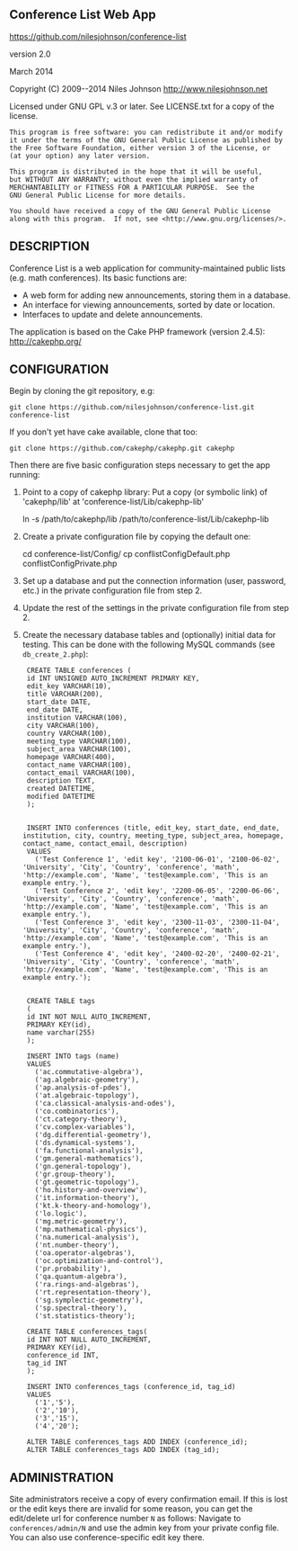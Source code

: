 Conference List Web App
-----------------------

https://github.com/nilesjohnson/conference-list

version 2.0

March 2014

Copyright (C) 2009--2014 Niles Johnson <http://www.nilesjohnson.net>

Licensed under GNU GPL v.3 or later.  See LICENSE.txt for a copy of
the license.

    This program is free software: you can redistribute it and/or modify
    it under the terms of the GNU General Public License as published by
    the Free Software Foundation, either version 3 of the License, or
    (at your option) any later version.

    This program is distributed in the hope that it will be useful,
    but WITHOUT ANY WARRANTY; without even the implied warranty of
    MERCHANTABILITY or FITNESS FOR A PARTICULAR PURPOSE.  See the
    GNU General Public License for more details.

    You should have received a copy of the GNU General Public License
    along with this program.  If not, see <http://www.gnu.org/licenses/>.


DESCRIPTION
-----------

Conference List is a web application for community-maintained
public lists (e.g. math conferences).  Its basic functions are:

* A web form for adding new announcements, storing them in a database.
* An interface for viewing announcements, sorted by date or location.
* Interfaces to update and delete announcements.

The application is based on the Cake PHP framework (version 2.4.5):  http://cakephp.org/


CONFIGURATION
-------------

Begin by cloning the git repository, e.g:

    git clone https://github.com/nilesjohnson/conference-list.git conference-list

If you don't yet have cake available, clone that too:

    git clone https://github.com/cakephp/cakephp.git cakephp

Then there are five basic configuration steps necessary to get the app running:

1. Point to a copy of cakephp library:  Put a copy (or symbolic link) of 
'cakephp/lib' at 'conference-list/Lib/cakephp-lib'

    ln -s /path/to/cakephp/lib /path/to/conference-list/Lib/cakephp-lib

1. Create a private configuration file by copying the default one:

    cd conference-list/Config/
    cp conflistConfigDefault.php conflistConfigPrivate.php

1. Set up a database and put the connection information 
(user, password, etc.) in the private configuration file from step 2.

1. Update the rest of the settings in the private configuration file 
from step 2.

1. Create the necessary database tables and (optionally) initial data 
for testing.  This can be done with the following MySQL commands (see `db_create_2.php`):


        CREATE TABLE conferences (
        id INT UNSIGNED AUTO_INCREMENT PRIMARY KEY,
        edit_key VARCHAR(10),
        title VARCHAR(200),
        start_date DATE,
        end_date DATE,
        institution VARCHAR(100),
        city VARCHAR(100),
        country VARCHAR(100),
        meeting_type VARCHAR(100),
        subject_area VARCHAR(100),
        homepage VARCHAR(400),
        contact_name VARCHAR(100),
        contact_email VARCHAR(100),
        description TEXT,
		created DATETIME,
		modified DATETIME
        );


        INSERT INTO conferences (title, edit_key, start_date, end_date, institution, city, country, meeting_type, subject_area, homepage, contact_name, contact_email, description) 
        VALUES 
          ('Test Conference 1', 'edit key', '2100-06-01', '2100-06-02', 'University', 'City', 'Country', 'conference', 'math', 'http://example.com', 'Name', 'test@example.com', 'This is an example entry.'),
          ('Test Conference 2', 'edit key', '2200-06-05', '2200-06-06', 'University', 'City', 'Country', 'conference', 'math', 'http://example.com', 'Name', 'test@example.com', 'This is an example entry.'),
          ('Test Conference 3', 'edit key', '2300-11-03', '2300-11-04', 'University', 'City', 'Country', 'conference', 'math', 'http://example.com', 'Name', 'test@example.com', 'This is an example entry.'),
          ('Test Conference 4', 'edit key', '2400-02-20', '2400-02-21', 'University', 'City', 'Country', 'conference', 'math', 'http://example.com', 'Name', 'test@example.com', 'This is an example entry.');


        CREATE TABLE tags 
		(
		id INT NOT NULL AUTO_INCREMENT, 
		PRIMARY KEY(id),
		name varchar(255)
		);

        INSERT INTO tags (name)
		VALUES
          ('ac.commutative-algebra'),
          ('ag.algebraic-geometry'),
          ('ap.analysis-of-pdes'),
          ('at.algebraic-topology'),
          ('ca.classical-analysis-and-odes'),
          ('co.combinatorics'),
          ('ct.category-theory'),
          ('cv.complex-variables'),
          ('dg.differential-geometry'),
          ('ds.dynamical-systems'),
          ('fa.functional-analysis'),
          ('gm.general-mathematics'),
          ('gn.general-topology'),
          ('gr.group-theory'),
          ('gt.geometric-topology'),
          ('ho.history-and-overview'),
          ('it.information-theory'),
          ('kt.k-theory-and-homology'),
          ('lo.logic'),
          ('mg.metric-geometry'),
          ('mp.mathematical-physics'),
          ('na.numerical-analysis'),
          ('nt.number-theory'),
          ('oa.operator-algebras'),
          ('oc.optimization-and-control'),
          ('pr.probability'),
          ('qa.quantum-algebra'),
          ('ra.rings-and-algebras'),
          ('rt.representation-theory'),
          ('sg.symplectic-geometry'),
          ('sp.spectral-theory'),
          ('st.statistics-theory');

        CREATE TABLE conferences_tags(
		id INT NOT NULL AUTO_INCREMENT,
		PRIMARY KEY(id),
		conference_id INT,
		tag_id INT
		);

        INSERT INTO conferences_tags (conference_id, tag_id)
		VALUES
		  ('1','5'),
		  ('2','10'),
		  ('3','15'),
		  ('4','20');

        ALTER TABLE conferences_tags ADD INDEX (conference_id);
		ALTER TABLE conferences_tags ADD INDEX (tag_id);


ADMINISTRATION
--------------

Site administrators receive a copy of every confirmation email.  If this is lost or the edit keys there are invalid for some reason, you can get the edit/delete url for conference number `N` as follows:  Navigate to `conferences/admin/N` and use the admin key from your private config file.  You can also use conference-specific edit key there.

